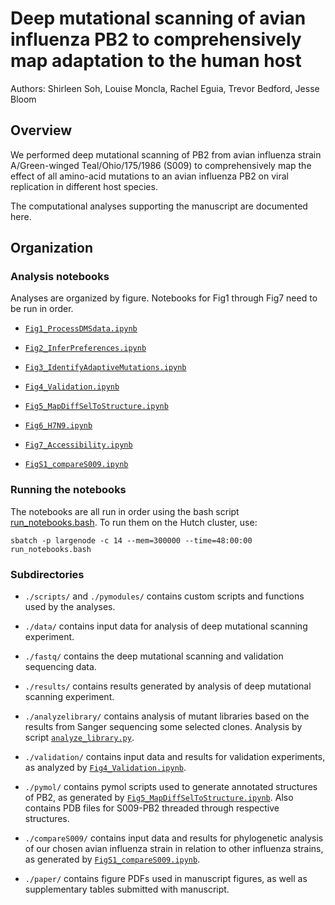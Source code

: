 # Deep mutational scanning of avian influenza PB2 to comprehensively map adaptation to the human host

Authors: Shirleen Soh, Louise Moncla, Rachel Eguia, Trevor Bedford, Jesse Bloom

## Overview

We performed deep mutational scanning of PB2 from avian influenza strain A/Green-winged Teal/Ohio/175/1986 (S009) to comprehensively map the effect of all amino-acid mutations to an avian influenza PB2 on viral replication in different host species.

The computational analyses supporting the manuscript are documented here.


## Organization

### Analysis notebooks

Analyses are organized by figure. Notebooks for Fig1 through Fig7 need to be run in order.

* [`Fig1_ProcessDMSdata.ipynb`](Fig1_ProcessDMSdata.ipynb)

* [`Fig2_InferPreferences.ipynb`](Fig2_InferPreferences.ipynb)

* [`Fig3_IdentifyAdaptiveMutations.ipynb`](Fig3_IdentifyAdaptiveMutations.ipynb)

* [`Fig4_Validation.ipynb`](Fig4_Validation.ipynb)

* [`Fig5_MapDiffSelToStructure.ipynb`](Fig5_MapDiffSelToStructure.ipynb)

* [`Fig6_H7N9.ipynb`](Fig6_H7N9.ipynb)

* [`Fig7_Accessibility.ipynb`](Fig7_Accessibility.ipynb)

* [`FigS1_compareS009.ipynb`](FigS1_compareS009.ipynb)

### Running the notebooks

The notebooks are all run in order using the bash script [run_notebooks.bash](run_notebooks.bash).
To run them on the Hutch cluster, use:

    sbatch -p largenode -c 14 --mem=300000 --time=48:00:00 run_notebooks.bash

### Subdirectories

* `./scripts/` and `./pymodules/` contains custom scripts and functions used by the analyses.

* `./data/` contains input data for analysis of deep mutational scanning experiment.

* `./fastq/` contains the deep mutational scanning and validation sequencing data.

* `./results/` contains results generated by analysis of deep mutational scanning experiment.

* `./analyzelibrary/` contains analysis of mutant libraries based on the results from Sanger sequencing some selected clones. Analysis by script [`analyze_library.py`](https://github.com/jbloomlab/SangerMutantLibraryAnalysis).

* `./validation/` contains input data and results for validation experiments, as analyzed by [`Fig4_Validation.ipynb`](Fig4_Validation.ipynb).

* `./pymol/` contains pymol scripts used to generate annotated structures of PB2, as generated by [`Fig5_MapDiffSelToStructure.ipynb`](Fig5_MapDiffSelToStructure.ipynb). Also contains PDB files for S009-PB2 threaded through respective structures.

* `./compareS009/` contains input data and results for phylogenetic analysis of our chosen avian influenza strain in relation to other influenza strains, as generated by [`FigS1_compareS009.ipynb`](FigS1_compareS009.ipynb).

* `./paper/` contains figure PDFs used in manuscript figures, as well as supplementary tables submitted with manuscript.
